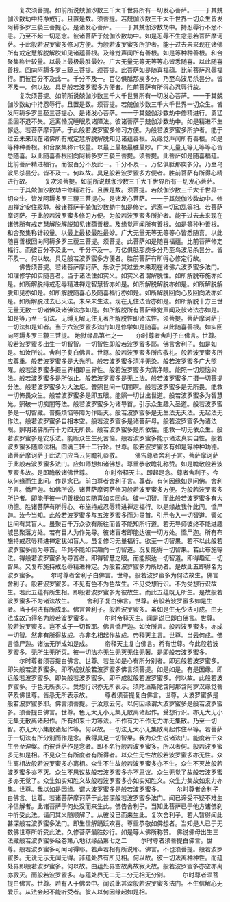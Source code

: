 <!-- { "loadSidebar": true } -->
　　复次须菩提。如前所说兢伽沙数三千大千世界所有一切发心菩萨。一一于其兢伽沙数劫中持净戒行。且置是数。须菩提。若兢伽沙数三千大千世界一切众生皆发阿耨多罗三藐三菩提心。是诸发心菩萨。一一于其兢伽沙数劫中。持忍辱行不忿不恚。乃至不起一切恶念。彼诸菩萨于兢伽沙数劫中。如是忍辱不生忿恚若菩萨摩诃萨。于此般若波罗蜜多修习方便。为般若波罗蜜多所护者。能于过去未来现在诸佛所有戒定慧解脱解脱知见诸蕴善根。及缘觉声闻所有善根。如是等种种善根。和合聚集称计较量。以最上最极最胜最妙。广大无量无等无等等心皆悉随喜。以此随喜善根。回向阿耨多罗三藐三菩提。须菩提。此菩萨如是随喜福蕴。比前菩萨忍辱福行。而彼百分不及此一。千分不及一。百亿俱胝那庾多分。乃至乌波尼杀昙分。皆不及一。何以故。具足般若波罗蜜多方便者。胜前菩萨有所得心忍辱行故。
　　复次须菩提。如前所说兢伽沙数三千大千世界所有一切发心菩萨。一一于其兢伽沙数劫中持忍辱行。且置是数。须菩提。若兢伽沙数三千大千世界一切众生。皆发阿耨多罗三藐三菩提心。是诸发心菩萨。一一于其兢伽沙数劫中修精进行。勇猛坚固不退不失。远离惛沉睡眠及诸障法。彼诸菩萨于兢伽沙数劫中。如是精进不生懈退。若菩萨摩诃萨。于此般若波罗蜜多修习方便。为般若波罗蜜多所护者。能于过去未来现在诸佛所有戒定慧解脱解脱知见诸蕴善根。及缘觉声闻所有善根。如是等种种善根。和合聚集称计较量。以最上最极最胜最妙。广大无量无等无等等心皆悉随喜。以此随喜善根回向阿耨多罗三藐三菩提。须菩提。此菩萨如是随喜福蕴。比前菩萨精进福行。而彼百分不及此一。千分不及一。万亿俱胝那庾多分。乃至乌波尼杀昙分。皆不及一。何以故。具足般若波罗蜜多方便者。胜前菩萨有所得心精进行故。
　　复次须菩提。如前所说兢伽沙数三千大千世界所有一切发心菩萨。一一于其兢伽沙数劫中修精进行。且置是数。须菩提。若兢伽沙数三千大千世界一切众生。皆发阿耨多罗三藐三菩提心。是诸发心菩萨。一一于其兢伽沙数劫中。修四禅定安住寂静。彼诸菩萨于兢伽沙数劫中如是修定。远离一切动乱等相。若菩萨摩诃萨。于此般若波罗蜜多修习方便。为般若波罗蜜多所护者。能于过去未来现在诸佛所有戒定慧解脱解脱知见诸蕴善根。及缘觉声闻所有善根。如是等种种善根。和合聚集称计较量。以最上最极最胜最妙。广大无量无等无等等心皆悉随喜。以此随喜善根回向阿耨多罗三藐三菩提。须菩提。此菩萨如是随喜福蕴。比前菩萨修定福行。而彼百分不及此一。千分不及一。万亿俱胝那庾多分乃至乌波尼杀昙分。皆不及一。何以故。具足般若波罗蜜多方便者。胜前菩萨有所得心修定行故。
　　佛告须菩提。若诸菩萨摩诃萨。乐欲于其过去未来现在诸佛六波罗蜜多法门。如理修学如实随喜者。当于诸法住如实义。如实义者谓解脱性。如所解脱布施亦如是。如所解脱持戒忍辱精进禅定智慧皆亦如是。如所解脱解脱亦如是。如所解脱解脱知见亦如是。如所解脱随喜心及随喜福行亦如是。如所解脱回向心及回向法亦如是。如所解脱过去已灭法。未来未生法。现在无住法皆亦如是。如所解脱十方三世无量无数一切诸佛及诸佛法亦如是。如所解脱所有菩萨缘觉声闻及彼诸法亦如是。如是等乃至一切法。无缚无解无住无著所解脱性即诸法性。须菩提。菩萨摩诃萨于一切法如是知者。当于六波罗蜜多法门如是修学如是随喜。以此随喜善根。如实回向阿耨多罗三藐三菩提。
地狱缘品第七之一
　　尔时尊者舍利子白佛言。世尊。般若波罗蜜多出生一切智智。一切智性即般若波罗蜜多耶。佛言舍利子。如是如是。如汝所说。舍利子复白佛言。世尊。般若波罗蜜多所应敬礼。般若波罗蜜多所应尊重。般若波罗蜜多是大光明。般若波罗蜜多清净无染。般若波罗蜜多广大照曜。般若波罗蜜多摄三界相即三界性。般若波罗蜜多为清净眼。能照一切烦恼染法。般若波罗蜜多是所依止。般若波罗蜜多是无上法。般若波罗蜜多广摄一切菩提分法。般若波罗蜜多为大法炬。普照世间一切闇瞑。般若波罗蜜多是无所畏。能救一切怖畏众生。般若波罗蜜多是即五眼。能照一切世出世道。般若波罗蜜多为智慧光。照破一切痴闇等法。般若波罗蜜多为诸导首。引示众生趣入圣道。般若波罗蜜多是一切智藏。普摄烦恼等障为作断灭。般若波罗蜜多是无生法无灭法。无起法无作法。般若波罗蜜多自相本空。般若波罗蜜多是诸菩萨母。般若波罗蜜多为诸法眼。照明诸佛所有十力四无所畏。般若波罗蜜多是所依怙。能救一切无依众生。般若波罗蜜多是安乐法。能断众生生死苦恼。般若波罗蜜多能示诸法真实自性。般若波罗蜜多随顺法相。圆满三转十二行轮。世尊。般若波罗蜜多有如是等种种功德。诸菩萨摩诃萨于此法门应当云何瞻礼恭敬。
　　佛告尊者舍利子言。菩萨摩诃萨于此般若波罗蜜多法门。应如师想如诸佛想。尊重恭敬瞻礼称赞。如是瞻敬般若波罗蜜多故。是即瞻敬诸佛世尊。
　　尔时帝释天主。即起是念。尊者舍利子。今以何缘而生此问。作是念已。前白尊者舍利子言。尊者。有何因缘如是问佛。舍利子言。憍尸迦。如佛所说。诸菩萨摩诃萨修习般若波罗蜜多方便。为般若波罗蜜多所护者。即能于彼一切善根如实随喜如实回向。彼一切智。而此般若波罗蜜多有大功德。胜诸菩萨有所得心。布施持戒忍辱精进禅定福行。以是缘故我作此问。憍尸迦。汝今当知。此般若波罗蜜多与五波罗蜜多而为导首。引示令入一切智道。譬如世间有其盲人。虽聚百千万众欲有所往而皆不能知所行道。若无导师彼终不能进趣城邑聚落方处。若有目人为作先导。彼诸盲者即能达彼一切方处。憍尸迦。所有布施持戒忍辱精进禅定犹如盲人。虽复修习无量福行。欲至一切智果。若不以此般若波罗蜜多而为导首。毕竟不能如实趣向一切智道。况复能得一切智果。若此布施等法。得般若波罗蜜多为导首者。即得智慧之眼。而能照达一切智道。即得趣证一切智果。又复布施持戒忍辱精进禅定。为般若波罗蜜多力所助者。是故此五即得名为波罗蜜多。
　　尔时尊者舍利子白佛言。世尊。般若波罗蜜多为何法故生。佛言舍利子。般若波罗蜜多。不见有色不为色故生。不见受想行识。不为受想行识故生。若此五蕴有所生相。即般若波罗蜜多为彼故生。而此五蕴既无所生。是故般若波罗蜜多不为诸法故生。
　　舍利子复白佛言。世尊。若般若波罗蜜多如是生者。当于何法有所成耶。佛言舍利子。般若波罗蜜多。虽如是生无少法可成。由无法成故乃得名为般若波罗蜜多。
　　尔时帝释天主。闻是说已即白佛言。世尊。般若波罗蜜多。岂不成于一切智耶。佛言憍尸迦。如汝所言。般若波罗蜜多。亦成一切智。然非有所得故成。亦非名相起作故成。帝释天主言。世尊。当云何成。佛言憍尸迦。诸法无所成如是成。
　　帝释天主复白佛言。希有世尊。今此般若波罗蜜多。无所生无所灭。彼一切法亦无生无灭无住无著。是即般若波罗蜜多。
　　尔时尊者须菩提白佛言。世尊。若生如是心有所分别者。即远般若波罗蜜多。即失般若波罗蜜多。即不成就般若波罗蜜多佛言须菩提。如是如是。有是因缘。即远般若波罗蜜多。即失般若波罗蜜多。即不成就般若波罗蜜多。何以故。此般若波罗蜜多。于色无所表示。受想行识亦无所表示。须陀洹斯陀含阿那含阿罗汉缘觉菩萨及佛世尊。皆悉无所表示故。
　　尊者须菩提复白佛言。世尊。大波罗蜜多是般若波罗蜜多耶。佛言须菩提。于汝意云何。以何因缘谓大波罗蜜多是般若波罗蜜多。须菩提白佛言。世尊。色无大无小无集无散离诸起作。受想行识。亦无大无小无集无散离诸起作。所有如来十力等法。不作有力不作无力亦无集散。乃至一切智。亦无大小集散诸起作等。何以故。一切法无大小无集散离起作住平等。若菩萨于一切法有所分别而作是念。我得具足一切智果。我为众生说诸法门。能度若干众生令至涅槃。而彼菩萨作是念者。即不名行般若波罗蜜多。所以者何。般若波罗蜜多无如是相。不见众生有所度者有所得者。以众生无性故般若波罗蜜多亦无性。众生离相故般若波罗蜜多亦离相。众生不生故般若波罗蜜多亦不生。众生不灭故般若波罗蜜多亦不灭。众生不思议故般若波罗蜜多亦不思议。众生无觉了故般若波罗蜜多亦无觉了。众生如实知胜义故般若波罗蜜多亦如实知胜义。众生力集故如来力亦集。世尊。我以如是因缘。谓大波罗蜜多是般若波罗蜜多。
　　尔时尊者舍利子白佛言。世尊。若诸菩萨摩诃萨于此甚深般若波罗蜜多法门。闻已谛受不疑不难生净信解者。此诸菩萨于何处没而来生此。佛告舍利子。当知此菩萨已于他方诸佛刹中听受此法。请问其义随顺解了。从彼没已而来生此。复次舍利子。若人暂得闻此甚深般若波罗蜜多法门。即生信解踊跃欢喜。尊重恭敬如佛想者。当知是人已于无数佛世尊所听受此法。久修菩萨最胜妙行。如是等人佛所称赞。
佛说佛母出生三法藏般若波罗蜜多经卷第八地狱缘品第七之二
　　尔时尊者须菩提白佛言。世尊。般若波罗蜜多可闻可得耶。若声若相有所说耶。佛言。不也须菩提。般若波罗蜜多。无说无示无闻无得。非蕴处界有所见相。何以故。彼一切法离种种性。而蕴处界即般若波罗蜜多。何以故。由蕴处界空故离故寂灭故。般若波罗蜜多亦空亦离亦寂灭。而般若波罗蜜多。与蕴处界无二无二分无相无分别。
　　尔时尊者须菩提白佛言。世尊。若有人于佛会中。闻说此甚深般若波罗蜜多法门。不生信解心无爱乐。从法会起不能听受者。彼人以何因缘起如是相。
